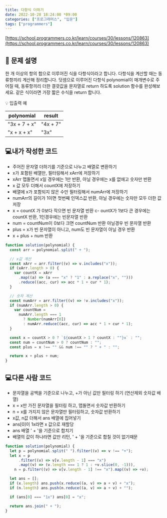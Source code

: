 ```yaml
---
title: 다항식 더하기
date: 2022-10-28 18:24:00 *09:00
categories: ["프로그래머스", "입문"]
tags: ["programmers"]
---
```


[https://school.programmers.co.kr/learn/courses/30/lessons/120863](https://school.programmers.co.kr/learn/courses/30/lessons/120863)

## 📔 문제 설명

한 개 이상의 항의 합으로 이루어진 식을 다항식이라고 합니다. 다항식을 계산할 때는 동류항끼리 계산해 정리합니다. 덧셈으로 이루어진 다항식 polynomial이 매개변수로 주어질 때, 동류항끼리 더한 결괏값을 문자열로 return 하도록 solution 함수를 완성해보세요. 같은 식이라면 가장 짧은 수식을 return 합니다.

💡 입출력 예

| polynomial   | result   |
| ------------ | -------- |
| "3x + 7 + x" | "4x + 7" |
| "x + x + x"  | "3x"     |

## 💻내가 작성한 코드

- 주어진 문자열 더하기를 기준으로 나누고 배열로 변환하기
- x가 포함된 배열만, 필터링해서 xArr에 저장하기
- xArr 맵돌면서 x일 경우에는 1만 반환, 아닐 경우에는 x를 없애고 숫자만 반환
- x 값 모두 더해서 countX에 저장하기
- 배열에 x가 포함되지 않은 수만 필터링해서 numArr에 저장하기
- numArr의 길이가 1이면 첫번째 인덱스값 반환, 아닐 경우에는 숫자만 모두 더한 값 저장
- x = countX 가 0보다 작으면 빈 문자열 반환
  c- ountX가 1보다 큰 경우에는 countX 반환, 1인경우에는 빈문자열 반환
- num = countNum이 0보다 크면 countNum 반환 아닐경우 빈 문자열 반환
- plus = x가 빈 문자열이 아니고, num도 빈 문자열이 아닐 경우 반환
- x + plus + num 반환

```js
function solution(polynomial) {
  const arr = polynomial.split(" + ");

  // x값 계산
  const xArr = arr.filter((v) => v.includes("x"));
  if (xArr.length > 0) {
    var countX = xArr
      .map((a) => (a === "x" ? "1" : a.replace("x", "")))
      .reduce((acc, cur) => acc * 1 + cur * 1);
  }

  // 숫자 계산
  const numArr = arr.filter((v) => !v.includes("x"));
  if (numArr.length > 0) {
    var countNum =
      numArr.length === 1
        ? Number(numArr[0])
        : numArr.reduce((acc, cur) => acc * 1 + cur * 1);
  }

  const x = countX > 0 ? `${countX > 1 ? countX : ""}x` : "";
  const num = countNum > 0 ? countNum : "";
  const plus = x !== "" && num !== "" ? " + " : "";

  return x + plus + num;
}
```

## 💻다른 사람 코드

- 문자열을 공백을 기준으로 나누고, +가 아닌 값만 필터링 하기 (연산제외 숫자값 배열)
- x = x만 가진 문자열을 필터링 하고, 맵돌면서 숫자값 반환하기
- n = x를 가지지 않은 문자열만 필터링하고, 숫자값 반환하기
- x값, n값 더해서 ans 배열에 집어넣기
- ans[0]이 1x라면 x 값으로 재할당
- ans 배열 ' + '을 기준으로 합치기
- 배열의 값이 하나라면 값만 리턴, ' + '을 기준으로 합칠 것이 없기때문

```js
function solution(polynomial) {
  let p = polynomial.split(" ").filter((v) => v !== "+");
  let x = p
      .filter((v) => v[v.length - 1] === "x")
      .map((v) => (v.length === 1 ? 1 : +v.slice(0, -1))),
    n = p.filter((v) => v[v.length - 1] !== "x").map((v) => +v);

  let ans = [];
  if (x.length) ans.push(x.reduce((a, v) => a + v) + "x");
  if (n.length) ans.push(n.reduce((a, v) => a + v) + "");

  if (ans[0] === "1x") ans[0] = "x";

  return ans.join(" + ");
}
```
